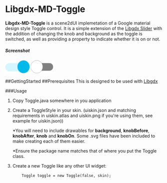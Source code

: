 # Libgdx-MD-Toggle

__Libgdx-MD-Toggle__ is a scene2dUI implemetation of a Google material design style Toggle control. It is a simple extension of the [Libgdx Slider](https://libgdx.badlogicgames.com/nightlies/docs/api/com/badlogic/gdx/scenes/scene2d/ui/Slider.html)
with the addition of changing the knob and background as the toggle is switched, as well as providing a property to indicate whether it is on or not.

##### Screenshot
![Toggle On Screenshot](screenshots/example-on.png)
![Toggle Off Screenshot](screenshots/example-off.png)


##GettingStarted
##Prerequisites
This is designed to be used with [Libgdx](https://libgdx.badlogicgames.com)


###Usage
1. Copy Toggle.java somewhere in you application
2. Create a ToggleStyle in your skin. (uiskin.json and matching requirements in uiskin.atlas and uiskin.png if you're using them, see example for uiskin.json))

    *You will need to include drawables for __background__, __knobBefore__, __knobAfter__, __knob__ and __knobOn__. Some .svg files have been included to make creating each of them easier.
  
    *Ensure the package name matches that of where you put the Toggle class.
3. Create a new Toggle like any other UI widget:
	```
		Toggle toggle = new Toggle(false, skin);
	```